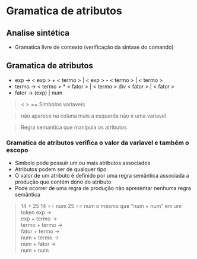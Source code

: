 # Gramatica de atributos
## Analise sintética
- Gramatica livre de contexto (verificação da sintaxe do comando)

## Gramatica de atributos
- exp -> < exp > + < termo > | < exp > - < termo > | < termo >
- termo -> < termo > * < fator > | < termo > div < fator > | < fator >
- fator -> (exp) | num

> < > == Simbolos variaveis

> não aparece na coluna mais a esquerda não é uma variavel

> Regra semantica que manipula os atributos

### Gramatica de atributos verifica o valor da variavel e também o escopo
- Simbolo pode possuir um ou mais atributos associados
- Atributos podem ser de qualquer tipo
- O valor de um atributo é definido por uma regra semântica associada a produção que contém dono do atributo
- Pode ocorrer de uma regra de produção não apresentar nenhuma regra semântica

> 14 + 25
> 14 == num
> 25 == num
> o mesmo que "num + num" em um token
> exp -> <br> exp + termo -> <br> termo + termo -> <br> fator + termo -> <br> num + termo -> <br> num + fator -> <br> num + num
